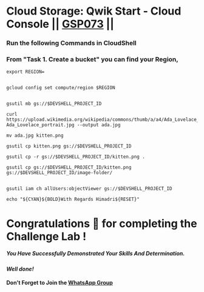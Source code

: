  # Cloud Storage: Qwik Start - Cloud Console || [GSP073](https://www.cloudskillsboost.google/course_templates/637/labs/464350) ||
 
### Run the following Commands in CloudShell
### From "Task 1. Create a bucket" you can find your Region,

```
export REGION=
```
```

gcloud config set compute/region $REGION


gsutil mb gs://$DEVSHELL_PROJECT_ID

curl https://upload.wikimedia.org/wikipedia/commons/thumb/a/a4/Ada_Lovelace_portrait.jpg/800px-Ada_Lovelace_portrait.jpg --output ada.jpg

mv ada.jpg kitten.png

gsutil cp kitten.png gs://$DEVSHELL_PROJECT_ID

gsutil cp -r gs://$DEVSHELL_PROJECT_ID/kitten.png .

gsutil cp gs://$DEVSHELL_PROJECT_ID/kitten.png gs://$DEVSHELL_PROJECT_ID/image-folder/


gsutil iam ch allUsers:objectViewer gs://$DEVSHELL_PROJECT_ID

echo "${CYAN}${BOLD}With Regards Himadri${RESET}"
```


# Congratulations 🎉 for completing the Challenge Lab !

##### *You Have Successfully Demonstrated Your Skills And Determination.*

#### *Well done!*

#### Don't Forget to Join the [WhatsApp Group](https://chat.whatsapp.com/Cxmw4DvCwEHCqU8qzTpv6r) 
